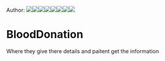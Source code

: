 Author:
[![](https://sourcerer.io/fame/arpitj07/arpitj07/Python-GUI/images/0)](https://sourcerer.io/fame/arpitj07/arpitj07/Python-GUI/links/0)[![](https://sourcerer.io/fame/arpitj07/arpitj07/Python-GUI/images/1)](https://sourcerer.io/fame/arpitj07/arpitj07/Python-GUI/links/1)[![](https://sourcerer.io/fame/arpitj07/arpitj07/Python-GUI/images/2)](https://sourcerer.io/fame/arpitj07/arpitj07/Python-GUI/links/2)[![](https://sourcerer.io/fame/arpitj07/arpitj07/Python-GUI/images/3)](https://sourcerer.io/fame/arpitj07/arpitj07/Python-GUI/links/3)[![](https://sourcerer.io/fame/arpitj07/arpitj07/Python-GUI/images/4)](https://sourcerer.io/fame/arpitj07/arpitj07/Python-GUI/links/4)[![](https://sourcerer.io/fame/arpitj07/arpitj07/Python-GUI/images/5)](https://sourcerer.io/fame/arpitj07/arpitj07/Python-GUI/links/5)[![](https://sourcerer.io/fame/arpitj07/arpitj07/Python-GUI/images/6)](https://sourcerer.io/fame/arpitj07/arpitj07/Python-GUI/links/6)[![](https://sourcerer.io/fame/arpitj07/arpitj07/Python-GUI/images/7)](https://sourcerer.io/fame/arpitj07/arpitj07/Python-GUI/links/7)
# BloodDonation

Where they give there details and paitent get the information
